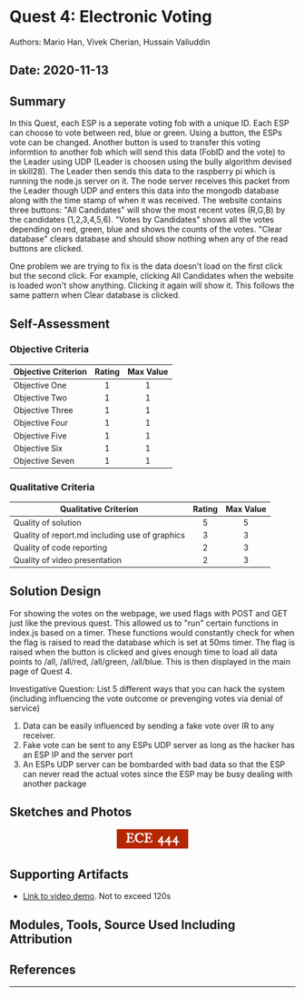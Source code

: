 # Quest 4: Electronic Voting
Authors: Mario Han, Vivek Cherian, Hussain Valiuddin

Date: 2020-11-13
-----
## Summary

  In this Quest, each ESP is a seperate voting fob with a unique ID. Each ESP can choose to vote between red, blue or green. Using a button, the ESPs vote can be changed. Another button is used to transfer this voting informtion to another fob which will send this data (FobID and the vote) to the Leader using UDP (Leader is choosen using the bully algorithm devised in skill28). The Leader then sends this data to the raspberry pi which is running the node.js server on it. The node server receives this packet from the Leader though UDP and enters this data into the mongodb database along with the time stamp of when it was received.
  The website contains three buttons: "All Candidates" will show the most recent votes (R,G,B) by the candidates (1,2,3,4,5,6). "Votes by Candidates" shows all the votes depending on red, green, blue and shows the counts of the votes. "Clear database" clears database and should show nothing when any of the read buttons are clicked.
  
  One problem we are trying to fix is the data doesn't load on the first click but the second click. For example, clicking All Candidates when the website is loaded won't show anything. Clicking it again will show it. This follows the same pattern when Clear database is clicked.
        
## Self-Assessment

### Objective Criteria

| Objective Criterion | Rating | Max Value  | 
|---------------------------------------------|:-----------:|:---------:|
| Objective One | 1 |  1     | 
| Objective Two | 1 |  1     | 
| Objective Three | 1 |  1     | 
| Objective Four | 1 |  1     | 
| Objective Five | 1 |  1     | 
| Objective Six | 1 |  1     | 
| Objective Seven | 1 |  1     | 


### Qualitative Criteria

| Qualitative Criterion | Rating | Max Value  | 
|---------------------------------------------|:-----------:|:---------:|
| Quality of solution | 5 |  5     | 
| Quality of report.md including use of graphics | 3 |  3     | 
| Quality of code reporting | 2 |  3     | 
| Quality of video presentation | 2 |  3     | 


## Solution Design


  For showing the votes on the webpage, we used flags with POST and GET just like the previous quest. This allowed us to "run" certain functions in index.js based on a timer. These functions would constantly check for when the flag is raised to read the database which is set at 50ms timer. The flag is raised when the button is clicked and gives enough time to load all data points to /all, /all/red, /all/green, /all/blue. This is then displayed in the main page of Quest 4.
  
  Investigative Question: List 5 different ways that you can hack the system (including influencing the vote outcome or prevenging votes via denial of service)
  1. Data can be easily influenced by sending a fake vote over IR to any receiver. 
  2. Fake vote can be sent to any ESPs UDP server as long as the hacker has an ESP IP and the server port
  3. An ESPs UDP server can be bombarded with bad data so that the ESP can never read the actual votes since the ESP may be busy dealing with another package
  

## Sketches and Photos
<center><img src="./images/ece444.png" width="25%" /></center>  
<center> </center>


## Supporting Artifacts
- [Link to video demo](). Not to exceed 120s


## Modules, Tools, Source Used Including Attribution

## References

-----

